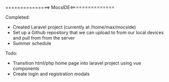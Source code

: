 ===============> MocsIDE<===============

Completed:

* Created Laravel project (currently at /home/max/mocside)
* Set up a Github repository that we can upload to from our local devices and pull from from the server
* Summer schedule

Todo:

* Transition html/php home page into laravel project using vue components
* Create login and registration modals
